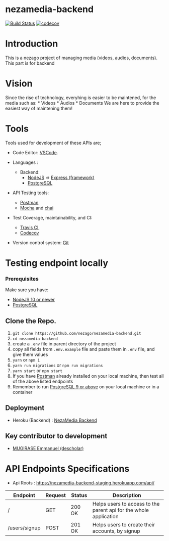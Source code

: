# nezamedia-backend
[![Build Status](https://travis-ci.com/nezago/nezamedia-backend.svg?token=xYuqSZofX88oaDGxJwTY&branch=develop)](https://travis-ci.com/nezago/nezamedia-backend) [![codecov](https://codecov.io/gh/nezago/nezamedia-backend/branch/develop/graph/badge.svg?token=HIM9MFC4FE)](https://codecov.io/gh/nezago/nezamedia-backend)

# Introduction
This is a nezago project of managing media (videos, audios, documents). This part is for backend

# Vision
Since the rise of technology, everyhing is easier to be maintened, for the media such as:
    * Videos
    * Audios
    * Documents
We are here to provide the easiest way of maintening them!

# Tools

Tools used for development of these APIs are;
- Code Editor: [VSCode](https://code.visualstudio.com/).
- Languages :
    * Backend:
        * [NodeJS](https://nodejs.org/en/) => [Express (framework)](https://expressjs.com/)
        * [PostgreSQL](https://www.postgresql.org/)

- API Testing tools: 
    * [Postman](https://www.getpostman.com/)
    * [Mocha](https://mochajs.org/) and [chai](https://www.chaijs.com/)

* Test Coverage, maintainability, and CI:
    * [Travis CI](https://travis-ci.org/ "Continuous Integration (CI)"), 
    * [Codecov](https://codecov.io/ "Test Coverrage") 

* Version control system: [Git](https://git-scm.com/)

# Testing endpoint locally

### Prerequisites
Make sure you have:
- [NodeJS 10 or newer](https://nodejs.org/en/)
- [PostgreSQL](https://www.postgresql.org/)

Clone the Repo.
-------------
1. `git clone https://github.com/nezago/nezamedia-backend.git`
2. `cd nezamedia-backend`
3. create a `.env` file in parent directory of the project 
4. copy all fields from `.env.example` file and paste them in `.env` file, and give them values
5. `yarn` or `npm i`
5. `yarn run migrations` or `npm run migrations`
6. `yarn start` or `npm start`
7. If you have [Postman](https://www.getpostman.com/) already installed on your local machine, then test all of the above listed endpoints
8. Remember to run [PostgreSQL 9 or above](https://www.postgresql.org/) on your local machine or in a container
   
## Deployment
- Heroku (Backend) : [NezaMedia Backend](https://nezamedia-backend-staging.herokuapp.com)

## Key contributor to development
* [MUGIRASE Emmanuel (descholar)](https://github.com/descholar-ceo/)

# API Endpoints Specifications

- Api Roots : https://nezamedia-backend-staging.herokuapp.com/api/

| Endpoint | Request | Status | Description |
| --- | --- | --- | --- |
| / | GET | 200 OK | Helps users to access to the parent api for the whole application|
| /users/signup | POST | 201 OK | Helps users to create their accounts, by signup|
